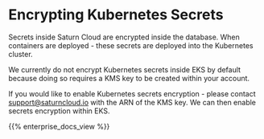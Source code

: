 # Encrypting Kubernetes Secrets

Secrets inside Saturn Cloud are encrypted inside the database. When containers are deployed - these secrets are deployed into the Kubernetes cluster.

We currently do not encrypt Kubernetes secrets inside EKS by default because doing so requires a KMS key to be created within your account.

If you would like to enable Kubernetes secrets encryption - please contact support@saturncloud.io with the ARN of the KMS key. We can then enable secrets encryption within EKS.

{{% enterprise_docs_view %}}
